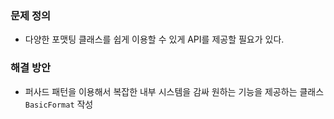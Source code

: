 ### 문제 정의 
- 다양한 포맷팅 클래스를 쉽게 이용할 수 있게 API를 제공할 필요가 있다.

### 해결 방안
- 퍼사드 패턴을 이용해서 복잡한 내부 시스템을 감싸 원하는 기능을 제공하는 클래스`BasicFormat` 작성

